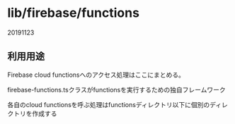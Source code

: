 # lib/firebase/functions
20191123

## 利用用途
Firebase cloud functionsへのアクセス処理はここにまとめる。

firebase-functions.tsクラスがfunctionsを実行するための独自フレームワーク

各自のcloud functionsを呼ぶ処理はfunctionsディレクトリ以下に個別のディレクトリを作成する